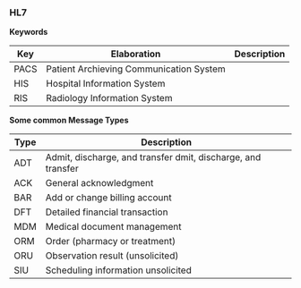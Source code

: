 ### HL7
**Keywords**


| Key  | Elaboration                             |Description|
|------|-----------------------------------------|-----------|
| PACS | Patient Archieving Communication System ||
| HIS  | Hospital Information System             ||
| RIS  | Radiology Information System            ||

**Some common Message Types**

| Type | Description                                                  |
|------|--------------------------------------------------------------|
| ADT  | Admit, discharge, and transfer dmit, discharge, and transfer |
| ACK  | General acknowledgment                                       |
| BAR  | Add or change billing account|
| DFT  | Detailed financial transaction|
| MDM  | Medical document management|
| ORM  | Order (pharmacy or treatment)|
| ORU  | Observation result (unsolicited)|
| SIU  | Scheduling information unsolicited|